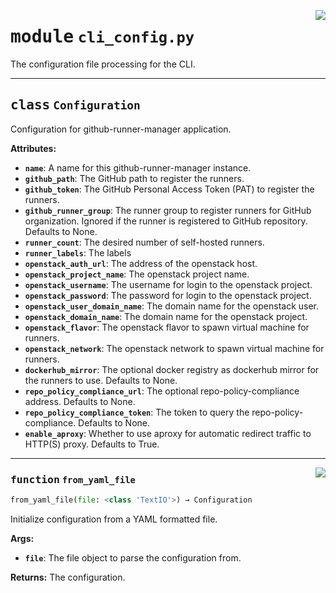 <!-- markdownlint-disable -->

<a href="../../github-runner-manager/src/cli_config.py#L0"><img align="right" style="float:right;" src="https://img.shields.io/badge/-source-cccccc?style=flat-square"></a>

# <kbd>module</kbd> `cli_config.py`
The configuration file processing for the CLI. 



---

## <kbd>class</kbd> `Configuration`
Configuration for github-runner-manager application. 



**Attributes:**
 
 - <b>`name`</b>:  A name for this github-runner-manager instance. 
 - <b>`github_path`</b>:  The GitHub path to register the runners. 
 - <b>`github_token`</b>:  The GitHub Personal Access Token (PAT) to register the runners. 
 - <b>`github_runner_group`</b>:  The runner group to register runners for GitHub organization. Ignored  if the runner is registered to GitHub repository. Defaults to None. 
 - <b>`runner_count`</b>:  The desired number of self-hosted runners. 
 - <b>`runner_labels`</b>:  The labels  
 - <b>`openstack_auth_url`</b>:  The address of the openstack host. 
 - <b>`openstack_project_name`</b>:  The openstack project name. 
 - <b>`openstack_username`</b>:  The username for login to the openstack project. 
 - <b>`openstack_password`</b>:  The password for login to the openstack project. 
 - <b>`openstack_user_domain_name`</b>:  The domain name for the openstack user. 
 - <b>`openstack_domain_name`</b>:  The domain name for the openstack project. 
 - <b>`openstack_flavor`</b>:  The openstack flavor to spawn virtual machine for runners. 
 - <b>`openstack_network`</b>:  The openstack network to spawn virtual machine for runners. 
 - <b>`dockerhub_mirror`</b>:  The optional docker registry as dockerhub mirror for the runners to use.   Defaults to None. 
 - <b>`repo_policy_compliance_url`</b>:  The optional repo-policy-compliance address. Defaults to None. 
 - <b>`repo_policy_compliance_token`</b>:  The token to query the repo-policy-compliance. Defaults to   None. 
 - <b>`enable_aproxy`</b>:  Whether to use aproxy for automatic redirect traffic to HTTP(S) proxy.   Defaults to True. 




---

<a href="../../github-runner-manager/src/cli_config.py#L58"><img align="right" style="float:right;" src="https://img.shields.io/badge/-source-cccccc?style=flat-square"></a>

### <kbd>function</kbd> `from_yaml_file`

```python
from_yaml_file(file: <class 'TextIO'>) → Configuration
```

Initialize configuration from a YAML formatted file. 



**Args:**
 
 - <b>`file`</b>:  The file object to parse the configuration from. 



**Returns:**
 The configuration. 


